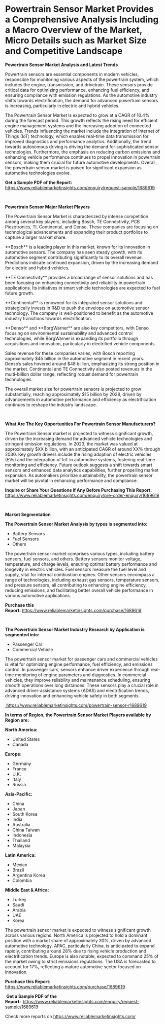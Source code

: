 <p><h1>Powertrain Sensor Market Provides a Comprehensive Analysis Including a Macro Overview of the Market, Micro Details such as Market Size and Competitive Landscape</h1></p><p><strong>Powertrain Sensor Market Analysis and Latest Trends</strong></p>
<p><p>Powertrain sensors are essential components in modern vehicles, responsible for monitoring various aspects of the powertrain system, which includes the engine, transmission, and drivetrain. These sensors provide critical data for optimizing performance, enhancing fuel efficiency, and ensuring compliance with emission regulations. As the automotive industry shifts towards electrification, the demand for advanced powertrain sensors is increasing, particularly in electric and hybrid vehicles.</p><p>The Powertrain Sensor Market is expected to grow at a CAGR of 10.4% during the forecast period. This growth reflects the rising need for efficient engine management systems and the increasing adoption of connected vehicles. Trends influencing the market include the integration of Internet of Things (IoT) technology, which enables real-time data transmission for improved diagnostics and performance analytics. Additionally, the trend towards autonomous driving is driving the demand for sophisticated sensor technologies. Furthermore, the emphasis on reducing carbon emissions and enhancing vehicle performance continues to propel innovation in powertrain sensors, making them crucial for future automotive developments. Overall, the powertrain sensor market is poised for significant expansion as automotive technologies evolve.</p></p>
<p><strong>Get a Sample PDF of the Report:&nbsp;</strong> <a href="https://www.reliablemarketinsights.com/enquiry/request-sample/1689619?utm_campaign=2013&utm_medium=2&utm_source=Github&utm_content=ia&utm_term=10022025&utm_id=powertrain-sensor">https://www.reliablemarketinsights.com/enquiry/request-sample/1689619</a></p>
<p>&nbsp;</p>
<p><strong>Powertrain Sensor Major Market Players</strong></p>
<p><p>The Powertrain Sensor Market is characterized by intense competition among several key players, including Bosch, TE Connectivity, PCB Piezotronics, TI, Continental, and Denso. These companies are focusing on technological advancements and expanding their product portfolios to capture a larger market share.</p><p>**Bosch** is a leading player in this market, known for its innovation in automotive sensors. The company has seen steady growth, with its automotive segment contributing significantly to its overall revenue. Predictions indicate continued expansion, driven by the increasing demand for electric and hybrid vehicles.</p><p>**TE Connectivity** provides a broad range of sensor solutions and has been focusing on enhancing connectivity and reliability in powertrain applications. Its initiatives in smart vehicle technologies are expected to fuel future growth.</p><p>**Continental** is renowned for its integrated sensor solutions and strategically invests in R&D to push the envelope on automotive sensor technology. The company is well-positioned to benefit as the automotive industry transitions towards electrification.</p><p>**Denso** and **BorgWarner** are also key competitors, with Denso focusing on environmental sustainability and advanced control technologies, while BorgWarner is expanding its portfolio through acquisitions and innovation, particularly in electrified vehicle components.</p><p>Sales revenue for these companies varies, with Bosch reporting approximately $45 billion in the automotive segment in recent years. Denso’s sales hovered around $48 billion, emphasizing its strong position in the market. Continental and TE Connectivity also posted revenues in the multi-billion dollar range, reflecting robust demand for powertrain technologies.</p><p>The overall market size for powertrain sensors is projected to grow substantially, reaching approximately $15 billion by 2028, driven by advancements in automotive performance and efficiency as electrification continues to reshape the industry landscape.</p></p>
<p>&nbsp;</p>
<p><strong>What Are The Key Opportunities For Powertrain Sensor Manufacturers?</strong></p>
<p><p>The Powertrain Sensor market is projected to witness significant growth, driven by the increasing demand for advanced vehicle technologies and stringent emission regulations. In 2023, the market was valued at approximately $XX billion, with an anticipated CAGR of around XX% through 2030. Key growth drivers include the rising adoption of electric vehicles (EVs) and the integration of IoT in automotive systems, fostering real-time monitoring and efficiency. Future outlook suggests a shift towards smart sensors and enhanced data analytics capabilities, further propelling market expansion. As automakers prioritize sustainability, the powertrain sensor market will be pivotal in enhancing performance and compliance.</p></p>
<p><strong>Inquire or Share Your Questions If Any Before Purchasing This Report:</strong> <a href="https://www.reliablemarketinsights.com/enquiry/pre-order-enquiry/1689619?utm_campaign=2013&utm_medium=2&utm_source=Github&utm_content=ia&utm_term=10022025&utm_id=powertrain-sensor">https://www.reliablemarketinsights.com/enquiry/pre-order-enquiry/1689619</a></p>
<p>&nbsp;</p>
<p><strong>Market Segmentation</strong></p>
<p><strong>The Powertrain Sensor Market Analysis by types is segmented into:</strong></p>
<p><ul><li>Battery Sensors</li><li>Fuel Sensors</li><li>Others</li></ul></p>
<p><p>The powertrain sensor market comprises various types, including battery sensors, fuel sensors, and others. Battery sensors monitor voltage, temperature, and charge levels, ensuring optimal battery performance and longevity in electric vehicles. Fuel sensors measure the fuel level and supply, vital for internal combustion engines. Other sensors encompass a range of technologies, including exhaust gas sensors, temperature sensors, and pressure sensors, all contributing to enhancing engine efficiency, reducing emissions, and facilitating better overall vehicle performance in various automotive applications.</p></p>
<p><strong>Purchase this Report:&nbsp;</strong><a href="https://www.reliablemarketinsights.com/purchase/1689619?utm_campaign=2013&utm_medium=2&utm_source=Github&utm_content=ia&utm_term=10022025&utm_id=powertrain-sensor">https://www.reliablemarketinsights.com/purchase/1689619</a></p>
<p>&nbsp;</p>
<p><strong>The Powertrain Sensor Market Industry Research by Application is segmented into:</strong></p>
<p><ul><li>Passenger Car</li><li>Commercial Vehicle</li></ul></p>
<p><p>The powertrain sensor market for passenger cars and commercial vehicles is vital for optimizing engine performance, fuel efficiency, and emissions control. In passenger cars, sensors enhance driver experience through real-time monitoring of engine parameters and diagnostics. In commercial vehicles, they improve reliability and maintenance scheduling, ensuring smooth operations over long distances. These sensors play a crucial role in advanced driver-assistance systems (ADAS) and electrification trends, driving innovation and enhancing vehicle safety in both segments.</p></p>
<p><a href="https://www.reliablemarketinsights.com/powertrain-sensor-r1689619?utm_campaign=2013&utm_medium=2&utm_source=Github&utm_content=ia&utm_term=10022025&utm_id=powertrain-sensor">&nbsp;https://www.reliablemarketinsights.com/powertrain-sensor-r1689619</a></p>
<p><strong>In terms of Region, the Powertrain Sensor Market Players available by Region are:</strong></p>
<p>
    <p> <strong> North America: </strong>
        <ul>
            <li>United States</li>
            <li>Canada</li>
        </ul>
        </p> 
    <p> <strong> Europe: </strong>
        <ul>
            <li>Germany</li>
            <li>France</li>
            <li>U.K.</li>
            <li>Italy</li>
            <li>Russia</li>
        </ul>
        </p> 
    <p> <strong> Asia-Pacific: </strong>
        <ul>
            <li>China</li>
            <li>Japan</li>
            <li>South Korea</li>
            <li>India</li>
            <li>Australia</li>
            <li>China Taiwan</li>
            <li>Indonesia</li>
            <li>Thailand</li>
            <li>Malaysia</li>
        </ul>
        </p> 
    <p> <strong> Latin America: </strong>
        <ul>
            <li>Mexico</li>
            <li>Brazil</li>
            <li>Argentina Korea</li>
            <li>Colombia</li>
        </ul>
        </p> 
    <p> <strong> Middle East & Africa: </strong>
        <ul>
            <li>Turkey</li>
            <li>Saudi</li>
            <li>Arabia</li>
            <li>UAE</li>
            <li>Korea</li>
        </ul>
    </p>
    </p>
<p><p>The powertrain sensor market is expected to witness significant growth across various regions. North America is projected to hold a dominant position with a market share of approximately 30%, driven by advanced automotive technology. APAC, particularly China, is anticipated to expand rapidly, contributing around 28% due to rising vehicle production and electrification trends. Europe is also notable, expected to command 25% of the market owing to strict emissions regulations. The USA is forecasted to account for 17%, reflecting a mature automotive sector focused on innovation.</p></p>
<p><strong>Purchase this Report: </strong><a href="https://www.reliablemarketinsights.com/purchase/1689619?utm_campaign=2013&utm_medium=2&utm_source=Github&utm_content=ia&utm_term=10022025&utm_id=powertrain-sensor">https://www.reliablemarketinsights.com/purchase/1689619</a></p>
<p>&nbsp;<strong>Get a Sample PDF of the Report:&nbsp;&nbsp;</strong><a href="https://www.reliablemarketinsights.com/enquiry/request-sample/1689619?utm_campaign=2013&utm_medium=2&utm_source=Github&utm_content=ia&utm_term=10022025&utm_id=powertrain-sensor">https://www.reliablemarketinsights.com/enquiry/request-sample/1689619</a></p>
<p><strong></strong></p>
<p>Check more reports on <a href="https://www.reliablemarketinsights.com/?utm_campaign=2013&utm_medium=2&utm_source=Github&utm_content=ia&utm_term=10022025&utm_id=powertrain-sensor">https://www.reliablemarketinsights.com/</a></p>